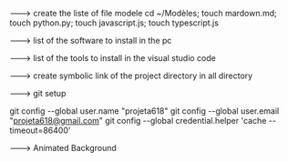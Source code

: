
---> create the liste of file modele 
cd ~/Modèles; touch mardown.md; touch python.py; touch javascript.js; touch typescript.js


---> list of the software to install in the pc 


---> list of the tools to install in the visual studio code 

---> create symbolic link of the project directory in all directory 
 

---> git setup 

git config --global user.name "projeta618"
git config --global user.email "projeta618@gmail.com"
git config --global credential.helper 'cache --timeout=86400'


---> Animated Background

